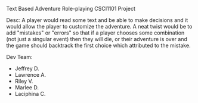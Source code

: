 Text Based Adventure Role-playing
CSCI1101 Project

Desc:
A player would read some text and be able to make decisions and it would allow the player to customize the adventure. A neat twist would be to add "mistakes" or "errors" so that if a player chooses some combination (not just a singular event) then they will die, or their adventure is over and the game should backtrack the first choice which attributed to the mistake.

Dev Team:
- Jeffrey D.
- Lawrence A.
- Riley V.
- Marlee D.
- Laciphina C.
